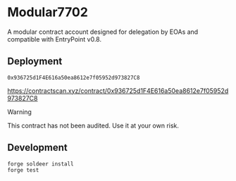 # Modular7702

A modular contract account designed for delegation by EOAs and compatible with EntryPoint v0.8.

## Deployment

```
0x936725d1F4E616a50ea8612e7f05952d973827C8
```

https://contractscan.xyz/contract/0x936725d1F4E616a50ea8612e7f05952d973827C8

> [!WARNING]  
> This contract has not been audited. Use it at your own risk.

## Development

```
forge soldeer install
forge test
```
